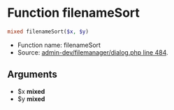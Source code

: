 Function filenameSort
===========================





```php
mixed filenameSort($x, $y)
```

* Function name: filenameSort
* Source: [admin-dev/filemanager/dialog.php line 484](https://github.com/PrestaShop/PrestaShop/blob/1.6.1.2/admin-dev/filemanager/dialog.php#L484).

Arguments
---------

* $x **mixed**
* $y **mixed**


